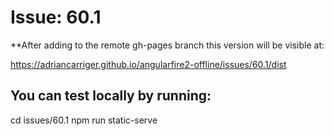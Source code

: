 # Issue: 60.1

**After adding to the remote gh-pages branch this version will be visible at:

https://adriancarriger.github.io/angularfire2-offline/issues/60.1/dist

## You can test locally by running:

cd issues/60.1
npm run static-serve
